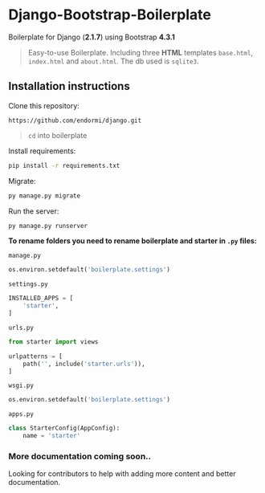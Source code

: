 # Django-Bootstrap-Boilerplate

Boilerplate for Django (**2.1.7**) using Bootstrap **4.3.1**

> Easy-to-use Boilerplate. Including three **HTML** templates `base.html`, `index.html` and `about.html`. The db used is `sqlite3`.

## Installation instructions

Clone this repository:

```
https://github.com/endormi/django.git
```

> `cd` into boilerplate

Install requirements:

```sh
pip install -r requirements.txt
```

Migrate:

```sh
py manage.py migrate
```

Run the server:

```sh
py manage.py runserver
```

**To rename folders you need to rename boilerplate and starter in `.py` files:**

`manage.py`

```python
os.environ.setdefault('boilerplate.settings')
```

`settings.py`

```python
INSTALLED_APPS = [
    'starter',
]
```

`urls.py`

```python
from starter import views

urlpatterns = [
    path('', include('starter.urls')),
]
```

`wsgi.py`

```python
os.environ.setdefault('boilerplate.settings')
```

`apps.py`

```python
class StarterConfig(AppConfig):
    name = 'starter'
```

### More documentation coming soon..

Looking for contributors to help with adding more content and better documentation.
